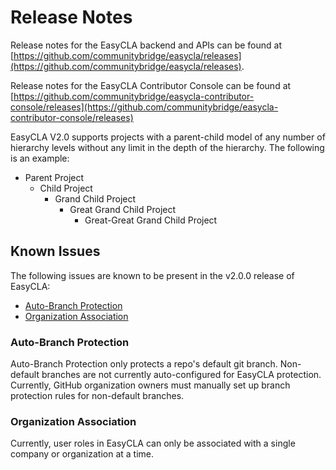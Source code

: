 # Release Notes

Release notes for the EasyCLA backend and APIs can be found at [https://github.com/communitybridge/easycla/releases](https://github.com/communitybridge/easycla/releases).

Release notes for the EasyCLA Contributor Console can be found at [https://github.com/communitybridge/easycla-contributor-console/releases](https://github.com/communitybridge/easycla-contributor-console/releases)

EasyCLA V2.0 supports projects with a parent-child model of any number of hierarchy levels without any limit in the depth of the hierarchy. The following is an example:

* Parent Project
  * Child Project
    * Grand Child Project
      * Great Grand Child Project
        * Great-Great Grand Child Project

## Known Issues

The following issues are known to be present in the v2.0.0 release of EasyCLA:

* [Auto-Branch Protection](release-notes.md#auto-branch-protection)
* [Organization Association](release-notes.md#organization-association)

### Auto-Branch Protection

Auto-Branch Protection only protects a repo's default git branch. Non-default branches are not currently auto-configured for EasyCLA protection. Currently, GitHub organization owners must manually set up branch protection rules for non-default branches.

### Organization Association

Currently, user roles in EasyCLA can only be associated with a single company or organization at a time.

